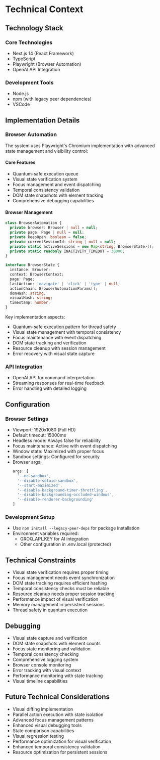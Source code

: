 # Technical Context

## Technology Stack

### Core Technologies
- Next.js 14 (React Framework)
- TypeScript
- Playwright (Browser Automation)
- OpenAI API Integration

### Development Tools
- Node.js
- npm (with legacy peer dependencies)
- VSCode

## Implementation Details

### Browser Automation
The system uses Playwright's Chromium implementation with advanced state management and visibility control:

#### Core Features
- Quantum-safe execution queue
- Visual state verification system
- Focus management and event dispatching
- Temporal consistency validation
- DOM state snapshots with element tracking
- Comprehensive debugging capabilities

#### Browser Management
```typescript
class BrowserAutomation {
  private browser: Browser | null = null;
  private page: Page | null = null;
  private keepOpen: boolean = false;
  private currentSessionId: string | null = null;
  private static activeSessions = new Map<string, BrowserState>();
  private static readonly INACTIVITY_TIMEOUT = 30000;
}

interface BrowserState {
  instance: Browser;
  context: BrowserContext;
  page: Page;
  lastAction: 'navigate' | 'click' | 'type' | null;
  actionChain: BrowserAutomationParams[];
  domHash: string;
  visualHash: string;
  timestamp: number;
}
```

Key implementation aspects:
- Quantum-safe execution pattern for thread safety
- Visual state management with temporal consistency
- Focus maintenance with event dispatching
- DOM state tracking and verification
- Resource cleanup with session management
- Error recovery with visual state capture

### API Integration
- OpenAI API for command interpretation
- Streaming responses for real-time feedback
- Error handling with detailed logging

## Configuration

### Browser Settings
- Viewport: 1920x1080 (Full HD)
- Default timeout: 15000ms
- Headless mode: Always false for reliability
- Focus maintenance: Active with event dispatching
- Window state: Maximized with proper focus
- Sandbox settings: Configured for security
- Browser args:
  ```typescript
  args: [
    '--no-sandbox',
    '--disable-setuid-sandbox',
    '--start-maximized',
    '--disable-background-timer-throttling',
    '--disable-backgrounding-occluded-windows',
    '--disable-renderer-backgrounding'
  ]
  ```

### Development Setup
- Use `npm install --legacy-peer-deps` for package installation
- Environment variables required:
  - GROQ_API_KEY for AI integration
  - Other configuration in .env.local (protected)

## Technical Constraints
- Visual state verification requires proper timing
- Focus management needs event synchronization
- DOM state tracking requires efficient hashing
- Temporal consistency checks must be reliable
- Resource cleanup needs proper session tracking
- Performance impact of visual verification
- Memory management in persistent sessions
- Thread safety in quantum execution

## Debugging
- Visual state capture and verification
- DOM state snapshots with element counts
- Focus state monitoring and validation
- Temporal consistency checking
- Comprehensive logging system
- Browser console monitoring
- Error tracking with visual context
- Performance monitoring with state tracking
- Visual timeline capabilities

## Future Technical Considerations
- Visual diffing implementation
- Parallel action execution with state isolation
- Advanced focus management patterns
- Enhanced visual debugging tools
- State comparison capabilities
- Visual regression testing
- Performance optimization for visual verification
- Enhanced temporal consistency validation
- Resource optimization for persistent sessions
